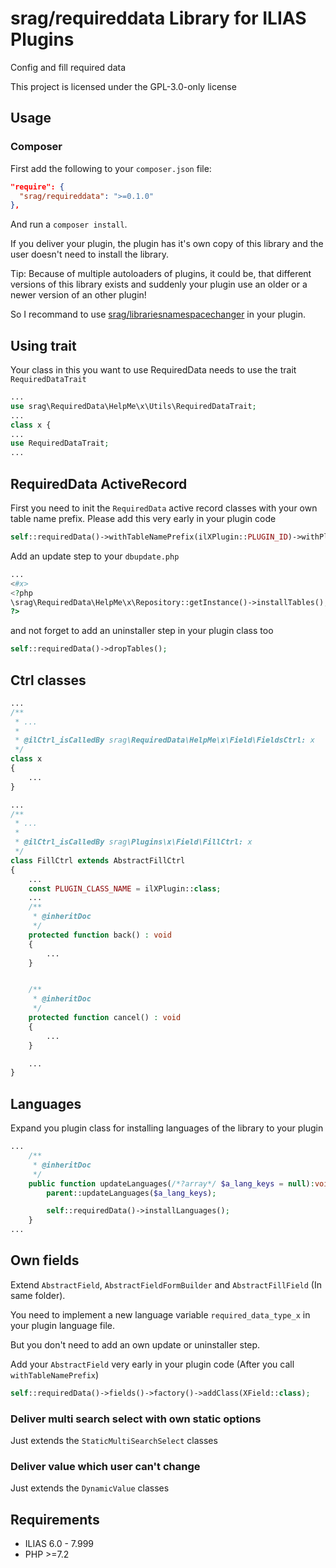 # srag/requireddata Library for ILIAS Plugins

Config and fill required data

This project is licensed under the GPL-3.0-only license

## Usage

### Composer

First add the following to your `composer.json` file:

```json
"require": {
  "srag/requireddata": ">=0.1.0"
},
```

And run a `composer install`.

If you deliver your plugin, the plugin has it's own copy of this library and the user doesn't need to install the library.

Tip: Because of multiple autoloaders of plugins, it could be, that different versions of this library exists and suddenly your plugin use an older or a newer version of an other plugin!

So I recommand to use [srag/librariesnamespacechanger](https://packagist.org/packages/srag/librariesnamespacechanger) in your plugin.

## Using trait

Your class in this you want to use RequiredData needs to use the trait `RequiredDataTrait`

```php
...
use srag\RequiredData\HelpMe\x\Utils\RequiredDataTrait;
...
class x {
...
use RequiredDataTrait;
...
```

## RequiredData ActiveRecord

First you need to init the `RequiredData` active record classes with your own table name prefix. Please add this very early in your plugin code

```php
self::requiredData()->withTableNamePrefix(ilXPlugin::PLUGIN_ID)->withPlugin(self::plugin());
```

Add an update step to your `dbupdate.php`

```php
...
<#x>
<?php
\srag\RequiredData\HelpMe\x\Repository::getInstance()->installTables();
?>
```

and not forget to add an uninstaller step in your plugin class too

```php
self::requiredData()->dropTables();
```

## Ctrl classes

```php
...
/**
 * ...
 *
 * @ilCtrl_isCalledBy srag\RequiredData\HelpMe\x\Field\FieldsCtrl: x
 */
class x
{
    ...
}
```

```php
...
/**
 * ...
 *
 * @ilCtrl_isCalledBy srag\Plugins\x\Field\FillCtrl: x
 */
class FillCtrl extends AbstractFillCtrl
{
    ...
    const PLUGIN_CLASS_NAME = ilXPlugin::class;
    ...
    /**
     * @inheritDoc
     */
    protected function back() : void
    {
        ...
    }


    /**
     * @inheritDoc
     */
    protected function cancel() : void
    {
        ...
    }

    ...
}
```

## Languages

Expand you plugin class for installing languages of the library to your plugin

```php
...
	/**
     * @inheritDoc
     */
    public function updateLanguages(/*?array*/ $a_lang_keys = null):void {
		parent::updateLanguages($a_lang_keys);

		self::requiredData()->installLanguages();
	}
...
```

## Own fields

Extend `AbstractField`, `AbstractFieldFormBuilder` and `AbstractFillField` (In same folder).

You need to implement a new language variable `required_data_type_x` in your plugin language file.

But you don't need to add an own update or uninstaller step.

Add your `AbstractField` very early in your plugin code (After you call `withTableNamePrefix`)

```php
self::requiredData()->fields()->factory()->addClass(XField::class);
```

### Deliver multi search select with own static options

Just extends the `StaticMultiSearchSelect` classes

### Deliver value which user can't change

Just extends the `DynamicValue` classes

## Requirements

* ILIAS 6.0 - 7.999
* PHP >=7.2

